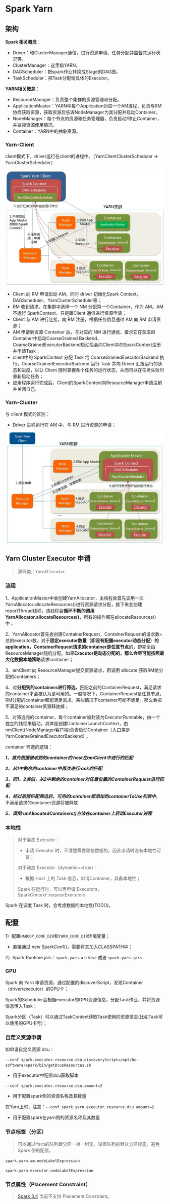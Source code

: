 # Spark Yarn

## 架构

**Spark 相关概念**：

- Driver：和ClusterManager通信，进行资源申请、任务分配并监督其运行状况等。
- ClusterManager：这里指YARN。
- DAGScheduler：把spark作业转换成Stage的DAG图。
- TaskScheduler：把Task分配给具体的Executor。

**YARN相关概念**：

- ResourceManager：负责整个集群的资源管理和分配。
- ApplicationMaster：YARN中每个Application对应一个AM进程，负责与RM协商获取资源，获取资源后告诉NodeManager为其分配并启动Container。
- NodeManager：每个节点的资源和任务管理器，负责启动/停止Container，并监视资源使用情况。
- Container：YARN中的抽象资源。

### Yarn-Client

client模式下，driver运行在client的进程中。（YarnClientClusterScheduler => YarnClusterScheduler）

<img src="pics/spark_yarn_client_flow.png" alt="Spark Yarn Client流程" style="zoom:80%;" />

- Client 向 RM 申请启动 AM。同时 driver 初始化Spark Context，DAGScheduler、YarnClusterScheduler等；
- RM 收到请求，在集群中选择一个 NM 分配第一个Container，作为 AM。AM不运行 SparkContext，只是跟Client 通信进行资源申请；
- Client 与 AM 进行连接，向 RM 注册，根据任务信息通过 AM 向 RM 申请资源；
- AM 申请到资源 Container 后，与对应的 NM 进行通信，要求它在获取的Container中启动CoarseGrained Backend，CoarseGrainedExecutorBackend启动后会向Client中的SparkContext注册并申请Task；
- client中的 SparkContext 分配 Task 给 CoarseGrainedExecutorBackend 执行，CoarseGrainedExecutorBackend 运行 Task 并向 Driver 汇报运行的状态和进度，以让 Client 随时掌握各个任务的运行状态，从而可以在任务失败时重新启动任务；
- 应用程序运行完成后，Client的SparkContext向ResourceManager申请注销并关闭自己。

### Yarn-Cluster

与 client 模式的区别：

- Driver 进程运行在 AM 中，与 RM 进行资源的申请；

<img src="pics/spark_yarn_cluster_flow.png" alt="Spark Yarn Cluster流程" style="zoom:80%;" />

## Yarn Cluster Executor 申请

> 源码类：`YarnAllocator`

### 流程

1、ApplicationMaster中会创建YarnAllocator，主线程会首先调用一次YarnAllocator.allocateResources()进行资源请求分配，接下来会创建reportThread线程，该线程会**循环不断的调用YarnAllocator.allocateResources()**，所有的操作都在allocateResources()中；

2、YarnAllocator首先会创建ContainerRequest，ContainerRequest的请求数=总的executor数，对于**固定executor数量（即没有配置executor动态分配）的application，ContainerRequest请求的container是任意节点**的，即完全由ResourceManager随机分配。如果**Executor是动态分配的，那么会尽可能按照最大化数据本地策略**请求container；

3、amClient 向 ResourceManager提交资源请求，再调用 allocate 获取RM给分配的containers；

4、对**分配到的containers进行筛选**，匹配之前的ContainerRequest，满足请求的container才会被认为是可用的。一般情况下，ContainerRequest是任意节点，RM分配的container都能满足需求。某些情况下container可能不满足，那么会把不满足的container资源释放掉；

5、对筛选完的container，每个container被封装为ExecutorRunnable，由一个独立的线程来启动。具体是创建ContainerLaunchContext，由nmClient(NodeManager客户端)负责启动Container（入口类是 YarnCoarseGrainedExecutorBackend）；



container 筛选的逻辑：

***1、首先根据接收到的container的 host在amClient中进行的匹配***

***2、从1中剩余的container中再次进行rack的匹配***

***3、同1、2类似，从2中剩余的container对任意位置的ContainerRequest进行匹配***

***4、经过层层匹配筛选后，可用的container都添加到containerToUse列表中***，不满足请求的container资源将被释放

***5、调用runAllocatedContainers()方法在container上启动Executor进程***



### 本地性

> 对于静态 Executor：
>
> - 申请 Executor 时，不清楚需要哪些数据的，因此申请时没有本地性可言；
>
> 对于动态 Executor（dynamic==true）：
>
> - 根据 Host 上的 Task 信息，申请Container，具备本地性；
>
> Spark 在运行时，可以再申请 Executors，SparkContext::requestExecutors



Spark 在调度 Task 时，会考虑数据的本地性(TODO)。





## 配置

1）配置`HADOOP_CONF_DIR`和`YARN_CONF_DIR`环境变量；

- 直接通过 new SparkConf()，需要将其加入CLASSPATH中；

2）Spark Runtime jars：`spark.yarn.archive` 或者 `spark.yarn.jars`

### GPU

Spark 向 Yarn 申请资源，通过配置的discoverScript，发现Container（driver/executor）的GPU卡；

Spark的Scheduler会根据executor的GPU资源信息，分配Task作业，并将资源信息传入Task；

Spark分区（Task）可以通过TaskContext获取Task使用的资源信息(比如Task可以使用的GPU卡号)；

### 自定义资源申请

如申请自定义资源 dcu：

`--conf spark.executor.resource.dcu.discoveryScript=/opt/hc-software/spark/bin/getDcusResources.sh`

- 用于executor中配置dcu获取脚本

`--conf spark.executor.resource.dcu.amount=2`

- 用于配置spark侧的资源名称及其数量

在Yarn上时，注意：`--conf spark.yarn.executor.resource.dcu.amount=2`

- 用于配置spark在yarn侧的资源名称及其数量

### 节点标签（分区）

> 可以通过Yarn的队列跟分区一对一绑定，设置队列的默认分区标签，避免 Spark 侧的配置。

`spark.yarn.am.nodeLabelExpression`

`spark.yarn.executor.nodeLabelExpression`

### 节点属性（Placement Constraint）

> [Spark 3.4](https://github.com/apache/spark/pull/32804) 当前不支持 Placement Constraint。

